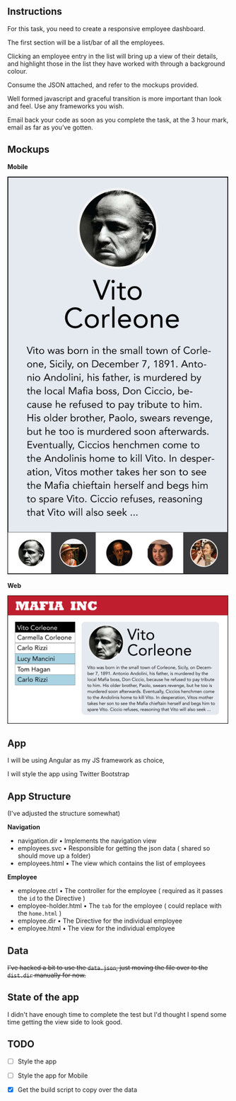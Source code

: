 ## Instructions

For this task, you need to create a responsive employee dashboard.

The first section will be a list/bar of all the employees.

Clicking an employee entry in the list will bring up a view of their details, and highlight those in the list they have worked with through a background colour.

Consume the JSON attached, and refer to the mockups provided.

Well formed javascript and graceful transition is more important than look and feel. Use any frameworks you wish.

Email back your code as soon as you complete the task, at the 3 hour mark, email as far as you’ve gotten.

## Mockups

<div>
 <p><strong>Mobile</strong></p>
 <img src="./design/mobile-layout.png" alt="mobile-layout" width="500">
</div>
<div>
 <p><strong>Web</strong></p>
  <img src="./design/web-layout.png" alt="web-layout" width="500">
</div>

## App

I will be using Angular as my JS framework as choice,

I will style the app using Twitter Bootstrap

## App Structure

(I've adjusted the structure somewhat)

**Navigation**
- navigation.dir • Implements the navigation view
- employees.svc • Responsible for getting the json data ( shared so should move up a folder)
- employees.html • The view which contains the list of employees


**Employee**
- employee.ctrl • The controller for the employee ( required as it passes the `id` to the Directive )
- employee-holder.html • The `tab` for the employee ( could replace with the `home.html` )
- employee.dir • The Directive for the individual employee
- employee.html • The view for the individual employee

## Data

~~I've hacked a bit to use the `data.json`, just moving the file over to the `dist.dir` manually for now.~~

## State of the app

I didn't have enough time to complete the test but I'd thought I spend some time getting the view side to look good.

## TODO

* [ ] Style the app

* [ ] Style the app for Mobile

* [x] Get the build script to copy over the data
